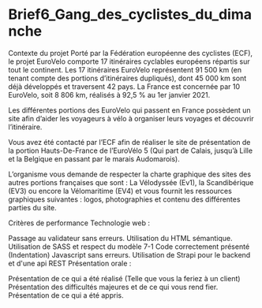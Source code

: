 # Brief6_Gang_des_cyclistes_du_dimanche

Contexte du projet
Porté par la Fédération européenne des cyclistes (ECF), le projet EuroVelo comporte 17 itinéraires cyclables européens répartis sur tout le continent. Les 17 itinéraires EuroVelo représentent 91 500 km (en tenant compte des portions d’itinéraires dupliqués), dont 45 000 km sont déjà développés et traversent 42 pays. La France est concernée par 10 EuroVelo, soit 8 806 km, réalisés à 92,5 % au 1er janvier 2021.

Les différentes portions des EuroVelo qui passent en France possèdent un site afin d’aider les voyageurs à vélo à organiser leurs voyages et découvrir l’itinéraire.

Vous avez été contacté par l’ECF afin de réaliser le site de présentation de la portion Hauts-De-France de l’EuroVélo 5 (Qui part de Calais, jusqu’à Lille et la Belgique en passant par le marais Audomarois).

L’organisme vous demande de respecter la charte graphique des sites des autres portions françaises que sont : La Vélodyssée (Ev1), la Scandibérique (EV3) ou encore la Vélomaritime (EV4) et vous fournit les ressources graphiques suivantes : logos, photographies et contenu des différentes parties du site.

Critères de performance
Technologie web :

Passage au validateur sans erreurs.
Utilisation du HTML sémantique.
Utilisation de SASS et respect du modèle 7-1
Code correctement présenté (Indentation)
Javascript sans erreurs.
Utilisation de Strapi pour le backend et d'une api REST
Présentation orale :

Présentation de ce qui a été réalisé (Telle que vous la feriez à un client)
Présentation des difficultés majeures et de ce qui vous rend fier.
Présentation de ce qui a été appris.
